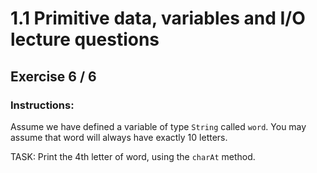 # 1.1 Primitive data, variables and I/O lecture questions 
## Exercise 6 / 6
### Instructions:
Assume we have defined a variable of type `String` called `word`. You may assume that word will always have exactly 10 letters.

TASK: Print the 4th letter of word, using the `charAt` method.
